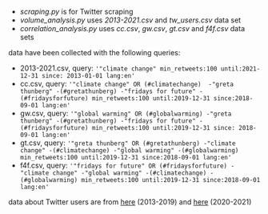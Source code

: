 * *scraping.py* is for Twitter scraping
* *volume_analysis.py* uses *2013-2021.csv* and *tw_users.csv* data set
* *correlation_analysis.py* uses *cc.csv*, *gw.csv*, *gt.csv* and *f4f.csv* data sets

data have been collected with the following queries:
* 2013-2021.csv, query: ``` '"climate change" min_retweets:100 until:2021-12-31 since: 2013-01-01 lang:en' ```
* cc.csv, query: ``` '"climate change" OR (#climatechange)  -"greta thunberg" -(#gretathunberg) -"fridays for future" -(#fridaysforfuture) min_retweets:100 until:2019-12-31 since:2018-09-01 lang:en' ```
* gw.csv, query: ``` '"global warming" OR (#globalwarming) -"greta thunberg" -(#gretathunberg) -"fridays for future" -(#fridaysforfuture) min_retweets:100 until:2019-12-31 since: 2018-09-01 lang:en' ```
* gt.csv, query: ``` '"greta thunberg" OR (#gretathunberg) -"climate change" -(#climatechange) -"global warming" -(#globalwarming) min_retweets:100 until:2019-12-31 since:2018-09-01 lang:en' ```
* f4f.csv, query: ``` '"fridays for future" OR (#fridaysforfuture) -"climate change" -"global warming" -(#climatechange) -(#globalwarming) min_retweets:100 until:2019-12-31 since:2018-09-01 lang:en' ```

data about Twitter users are from [here](https://www.statista.com/statistics/282087/number-of-monthly-active-twitter-users/) (2013-2019) and [here](https://www.statista.com/statistics/303681/twitter-users-worldwide/) (2020-2021)
